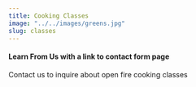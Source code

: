 ```yaml
---
title: Cooking Classes
image: "../../images/greens.jpg"
slug: classes
---
```


#### Learn From Us with a link to contact form page

Contact us to inquire about open fire cooking classes
